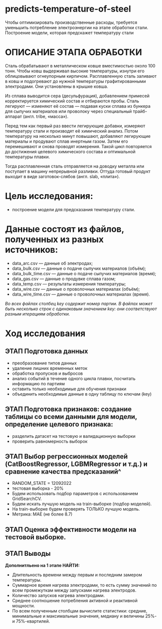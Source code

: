 # predicts-temperature-of-steel
Чтобы оптимизировать производственные расходы, требуется уменьшить потребление электроэнергии на этапе обработки стали.  Построение модели, которая предскажет температуру стали

# ОПИСАНИЕ ЭТАПА ОБРАБОТКИ

Сталь обрабатывают в металлическом ковше вместимостью около 100 тонн. Чтобы ковш выдерживал высокие температуры, изнутри его облицовывают огнеупорным кирпичом. Расплавленную сталь заливают в ковш и подогревают до нужной температуры графитированными электродами. Они установлены в крышке ковша.

Из сплава выводится сера (десульфурация), добавлением примесей корректируется химический состав и отбираются пробы. Сталь легируют — изменяют её состав — подавая куски сплава из бункера для сыпучих материалов или проволоку через специальный трайб-аппарат (англ. tribe, «масса»).

Перед тем как первый раз ввести легирующие добавки, измеряют температуру стали и производят её химический анализ. Потом температуру на несколько минут повышают, добавляют легирующие материалы и продувают сплав инертным газом. Затем его перемешивают и снова проводят измерения. Такой цикл повторяется до достижения целевого химического состава и оптимальной температуры плавки.

Тогда расплавленная сталь отправляется на доводку металла или поступает в машину непрерывной разливки. Оттуда готовый продукт выходит в виде заготовок-слябов (англ. slab, «плита»).

# Цель исследования:

- построение модели для предсказания температуру стали.
# Данные состоят из файлов, полученных из разных источников:

- data_arc.csv — данные об электродах;
- data_bulk.csv — данные о подаче сыпучих материалов (объём);
- data_bulk_time.csv — данные о подаче сыпучих материалов (время);
- data_gas.csv — данные о продувке сплава газом;
- data_temp.csv — результаты измерения температуры;
- data_wire.csv — данные о проволочных материалах (объём);
- data_wire_time.csv — данные о проволочных материалах (время).

*Во всех файлах столбец key содержит номер партии. В файлах может быть несколько строк с одинаковым значением key: они соответствуют разным итерациям обработки.*

# Ход исследования

## ЭТАП Подготовка данных
- преобразование типов данных
- удаление лишних временных меток
- обработка пропусков и выбросов
- анализ событий в течение одного цикла плавки, посчитать информацию по партиям
- оставить только необходимые для обучения признаки
- объединить необходимые данные в одну таблицу по ключам (key)

## ЭТАП Подготовка признаков: создание таблицы со всеми данными для модели, определение целевого признака:
- разделить датасет на тестовую и валидационную выборки
- проверить равномерность выборок

## ЭТАП Выбор регрессионных моделей (CatBoostRegressor, LGBMRegressor и т.д.) и сравнение качества предсказаний^
- RANDOM_STATE = 12092022
- тестовая выборка - 20%
- Будем использовать подбор параметров с использованием GridSearchCV.
- Будем искать лучшую модель на train-выборке (подбор моделей).
- На train-выборке будем проверять ТОЛЬКО лучшую модель.
- Метрика: МАЕ (не более 8.7)

## ЭТАП Оценка эффективности модели на тестовой выборке.

## ЭТАП Выводы

**Дополнитльено на 1 этапе НАЙТИ:**
- Длительность времени между первым и последним замером температуры.
- Суммарное время нагрева электродами, то есть сумму значений по всем промежуткам между запусками нагрева электродов.
- Количество запусков нагрева электродами.
- Среднее соотношение потребления активной и реактивной мощности.
- По всем полученным столбцам вычислите статистики: средние, минимальные и максимальные значения, медиану и величины 25%- и 75%-квартилей.

